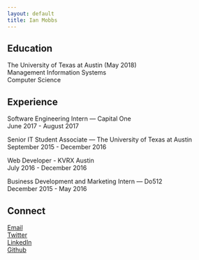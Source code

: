 ```yaml
---
layout: default
title: Ian Mobbs
---
```


## Education

The University of Texas at Austin (May 2018)  
Management Information Systems  
Computer Science

## Experience

Software Engineering Intern — Capital One  
<span class="date">June 2017 - August 2017</span>  

Senior IT Student Associate — The University of Texas at Austin  
<span class="date">September 2015 - December 2016<span>

Web Developer - KVRX Austin  
<span class="date">July 2016 - December 2016</span>  

Business Development and Marketing Intern — Do512  
<span class="date">December 2015 - May 2016</span>  

<!--
## Coursework

### MIS

MIS 375 - Strategic IT Management  
MIS 374 - Business Systems Development  
MIS 373 - Advanced Analytics Programming  
MIS 373 - Mobile Apps & Web Services  
  
### CS  
  
CS 329E - Software Engineering  
CS 329E - Data Visualization  
CS 329E - Elements of Mobile Computing  
  
### Other  
  
STA 371G - Statistics and Modeling  
MAN 338 - Learn Startup Essentials  
-->
## Connect  

<a href="mailto:hello@ianmobbs.com" target="_blank">Email</a>  
<a href="https://twitter.com/mobbsdev" target="_blank">Twitter</a>  
<a href="https://linkedin.com/in/ianmobbs" target="_blank">LinkedIn</a>  
<a href="https://github.com/ianmobbs" target="_blank">Github</a>  
  
<br />
<br />